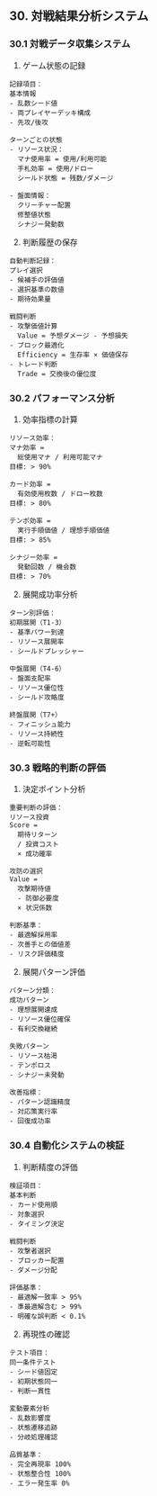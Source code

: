 ## 30. 対戦結果分析システム

### 30.1 対戦データ収集システム

1. ゲーム状態の記録
```plaintext
記録項目：
基本情報
- 乱数シード値
- 両プレイヤーデッキ構成
- 先攻/後攻

ターンごとの状態
- リソース状況：
  マナ使用率 = 使用/利用可能
  手札効率 = 使用/ドロー
  シールド状態 = 残数/ダメージ

- 盤面情報：
  クリーチャー配置
  修整値状態
  シナジー発動数
```

2. 判断履歴の保存
```plaintext
自動判断記録：
プレイ選択
- 候補手の評価値
- 選択基準の数値
- 期待効果量

戦闘判断
- 攻撃価値計算
  Value = 予想ダメージ - 予想損失
- ブロック最適化
  Efficiency = 生存率 × 価値保存
- トレード判断
  Trade = 交換後の優位度
```

### 30.2 パフォーマンス分析

1. 効率指標の計算
```plaintext
リソース効率：
マナ効率 = 
  総使用マナ / 利用可能マナ
目標: > 90%

カード効率 = 
  有効使用枚数 / ドロー枚数
目標: > 80%

テンポ効率 = 
  実行手順価値 / 理想手順価値
目標: > 85%

シナジー効率 = 
  発動回数 / 機会数
目標: > 70%
```

2. 展開成功率分析
```plaintext
ターン別評価：
初期展開（T1-3）
- 基準パワー到達
- リソース展開率
- シールドプレッシャー

中盤展開（T4-6）
- 盤面支配率
- リソース優位性
- シールド攻略度

終盤展開（T7+）
- フィニッシュ能力
- リソース持続性
- 逆転可能性
```

### 30.3 戦略的判断の評価

1. 決定ポイント分析
```plaintext
重要判断の評価：
リソース投資
Score = 
  期待リターン
  / 投資コスト
  × 成功確率

攻防の選択
Value = 
  攻撃期待値
  - 防御必要度
  × 状況係数

判断基準：
- 最適解採用率
- 次善手との価値差
- リスク評価精度
```

2. 展開パターン評価
```plaintext
パターン分類：
成功パターン
- 理想展開達成
- リソース優位確保
- 有利交換継続

失敗パターン
- リソース枯渇
- テンポロス
- シナジー未発動

改善指標：
- パターン認識精度
- 対応策実行率
- 回復成功率
```

### 30.4 自動化システムの検証

1. 判断精度の評価
```plaintext
検証項目：
基本判断
- カード使用順
- 対象選択
- タイミング決定

戦闘判断
- 攻撃者選択
- ブロッカー配置
- ダメージ分配

評価基準：
- 最適解一致率 > 95%
- 準最適解含む > 99%
- 明確な誤判断 < 0.1%
```

2. 再現性の確認
```plaintext
テスト項目：
同一条件テスト
- シード値固定
- 初期状態同一
- 判断一貫性

変動要素分析
- 乱数影響度
- 状態遷移追跡
- 分岐処理確認

品質基準：
- 完全再現率 100%
- 状態整合性 100%
- エラー発生率 0%
```
